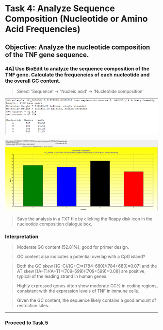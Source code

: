 
# Task 4: Analyze Sequence Composition (Nucleotide or Amino Acid Frequencies)

## Objective: Analyze the nucleotide composition of the TNF gene sequence.

### 4A] Use BioEdit to analyze the sequence composition of the TNF gene. Calculate the frequencies of each nucleotide and the overall GC content.

> Select 'Sequence' -> 'Nucleic acid' -> 'Nucleotide composition'

![](Screenshots/4A1.png)

![](Screenshots/4A2.png)

> Save the analysis in a TXT file by clicking the floppy disk icon in the nucleotide composition dialogue box.

### Interpretation

> Moderate GC content (52.81%), good for primer design.

> GC content also indicates a potential overlap with a CpG island?

> Both the GC skew [(G–C)/(G+C)=(784–680)/(784+680)=0.07] and the AT skew [(A–T)/(A+T)=(709–599)/(709+599)=0.08] are positive, typical of the leading strand in human genes.

> Highly expressed genes often show moderate GC% in coding regions, consistent with the expression levels of TNF in immune cells.

> Given the GC content, the sequence likely contains a good amount of restriction sites.

---

### Proceed to [Task 5](Task5.md)
